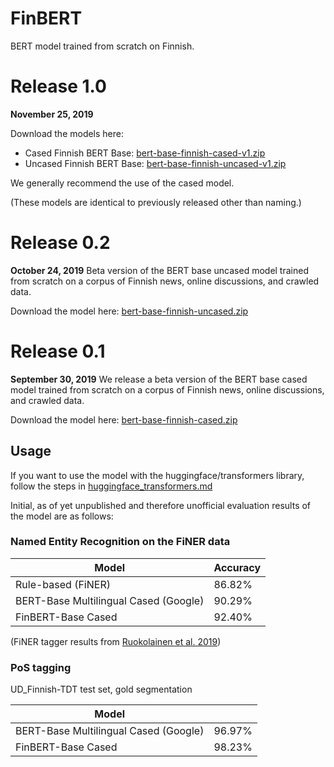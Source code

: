 # FinBERT

BERT model trained from scratch on Finnish.

# Release 1.0

**November 25, 2019**

Download the models here:

* Cased Finnish BERT Base: [bert-base-finnish-cased-v1.zip](http://dl.turkunlp.org/finbert/bert-base-finnish-cased-v1.zip)
* Uncased Finnish BERT Base: [bert-base-finnish-uncased-v1.zip](http://dl.turkunlp.org/finbert/bert-base-finnish-uncased-v1.zip)

We generally recommend the use of the cased model.

(These models are identical to previously released other than naming.)

# Release 0.2

**October 24, 2019** Beta version of the BERT base uncased model trained from scratch on a corpus of Finnish news, online discussions, and crawled data. 

Download the model here: [bert-base-finnish-uncased.zip](http://dl.turkunlp.org/finbert/bert-base-finnish-uncased.zip)

# Release 0.1

**September 30, 2019** We release a beta version of the BERT base cased model trained from scratch on a corpus of Finnish news, online discussions, and crawled data. 

Download the model here: [bert-base-finnish-cased.zip](http://dl.turkunlp.org/finbert/bert-base-finnish-cased.zip)

## Usage

If you want to use the model with the huggingface/transformers library, follow the steps in [huggingface_transformers.md](https://github.com/TurkuNLP/FinBERT/blob/master/huggingface_transformers.md)

Initial, as of yet unpublished and therefore unofficial evaluation results of the model are as follows:

### Named Entity Recognition on the FiNER data

| Model          | Accuracy |
|--------------------|----------|
| Rule-based (FiNER) | 86.82%      |
| BERT-Base Multilingual Cased (Google) | 90.29% |
| FinBERT-Base Cased  | 92.40% |

(FiNER tagger results from [Ruokolainen et al. 2019](https://arxiv.org/pdf/1908.04212.pdf))

### PoS tagging

UD_Finnish-TDT test set, gold segmentation

| Model                         |      |
|-------------------------------|------|
| BERT-Base Multilingual Cased (Google) | 96.97% |
| FinBERT-Base Cased          | 98.23% |

